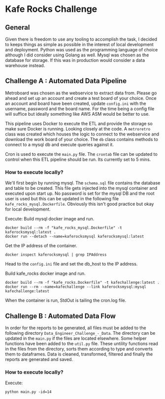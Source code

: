 # Kafe Rocks Challenge

## General

Given there is freedom to use any tooling to accomplish the task, I decided to keeps things as simple as possible in the interest of local development and  deployment. Python was used as the programming language of choice although I did consider using Golang as well. Mysql was chosen as the database for storage. If this was in production would consider a data warehouse instead.

## Challenge A : Automated Data Pipeline

Metroboard was chosen as the webservice to extract data from. Please go ahead and set up an account and create a test board of your choice. Once an account and board have been created, update `config.ini` with the username, password and the board name. For the time being a config file will suffice but ideally something like AWS ASM would be better to use.

This pipeline uses Docker to execute the ETL and provide the storage so make sure Docker is running. Looking closely at the code. A `metroretro` class was created which houses the logic to connect to the webservice and download the work board of your choice. The `db` class contains methods to connect to a mysql db and execute queries against it.

Cron is used to execute the `main.py` file. The `crontab` file can be updated to control when this ETL pipeline should be run. Its currently set to 5 mins.

### How to execute locally?

We'll first begin by running mysql. The `schema.sql` file contains the database and table to be created. This file gets injected into the mysql container and executed upon start up. No password is set for the mysql DB and the root user is used but this can be updated in the following file `kafe_rocks_mysql.Dockerfile`. Obviously this isn't good practice but okay for local development.

Execute:
Build mysql docker image and run.
```
docker build --rm -f "kafe_rocks_mysql.Dockerfile" -t kaferocksmysql:latest .
docker run --detach --name=kaferocksmysql kaferocksmysql:latest
```
Get the IP address of the container.
```
docker inspect kaferocksmysql | grep IPAddress
```
Head to the `config.ini` file and set the db_host to the IP address. 

Build kafe_rocks docker image and run.
```
docker build --rm -f "kafe_rocks.Dockerfile" -t kafechallenge:latest .
docker run --rm --name=kafechallenge --link kaferocksmysql:mysql kafechallenge:latest
```
When the container is run, StdOut is tailing the cron.log file.

## Challenge B : Automated Data Flow

In order for the reports to be generated, all files must be added to the following directory `Data_Engineer_Challenge_-_Data`. The directory can be updated in the `main.py` if the files are located elsewhere. Some helper functions have been added to the `util.py` file. These untility functions read in the files from the directory, sorts them according to type and converts them to dataframes. Data is cleaned, transformed, filtered and finally the reports are generated and saved.

### How to execute locally?

Execute:
```
python main.py -id=14
```

